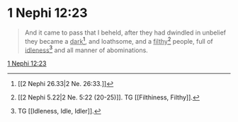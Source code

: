 # 1 Nephi 12:23

> And it came to pass that I beheld, after they had dwindled in unbelief they became a <u>dark</u>[^a], and loathsome, and a <u>filthy</u>[^b] people, full of <u>idleness</u>[^c] and all manner of abominations.

[1 Nephi 12:23](https://www.churchofjesuschrist.org/study/scriptures/bofm/1-ne/12?lang=eng&id=p23#p23)


[^a]: [[2 Nephi 26.33|2 Ne. 26:33.]]
[^b]: [[2 Nephi 5.22|2 Ne. 5:22 (20-25)]]. TG [[Filthiness, Filthy]].
[^c]: TG [[Idleness, Idle, Idler]].
